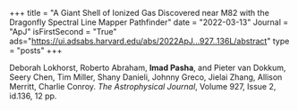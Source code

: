 
+++
title = "A Giant Shell of Ionized Gas Discovered near M82 with the Dragonfly Spectral Line Mapper Pathfinder"
date = "2022-03-13"
Journal = "ApJ" 
isFirstSecond = "True"
ads="https://ui.adsabs.harvard.edu/abs/2022ApJ...927..136L/abstract"
type = "posts"
+++

Deborah Lokhorst, Roberto Abraham, **Imad Pasha**, and Pieter van Dokkum, Seery Chen, Tim Miller, Shany Danieli, Johnny Greco, Jielai Zhang, Allison Merritt, Charlie Conroy. *The Astrophysical Journal*, Volume 927, Issue 2, id.136, 12 pp.
<!--more-->
